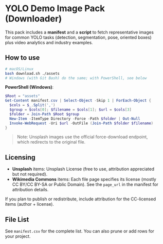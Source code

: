 # YOLO Demo Image Pack (Downloader)

This pack includes a **manifest** and a **script** to fetch representative images for common YOLO tasks (detection, segmentation, pose, oriented boxes) plus video analytics and industry examples.

## How to use
```bash
# macOS/Linux
bash download.sh ./assets
# Windows (with Git Bash) do the same; with PowerShell, see below
```

**PowerShell (Windows)**:
```powershell
$Root = "assets"
Get-Content manifest.csv | Select-Object -Skip 1 | ForEach-Object {
  $cols = $_.Split(',')
  $group = $cols[0]; $filename = $cols[1]; $url = $cols[3]
  $folder = Join-Path $Root $group
  New-Item -ItemType Directory -Force -Path $folder | Out-Null
  Invoke-WebRequest -Uri $url -OutFile (Join-Path $folder $filename)
}
```

> Note: Unsplash images use the official force-download endpoint, which redirects to the original file.

## Licensing
- **Unsplash** items: Unsplash License (free to use, attribution appreciated but not required).
- **Wikimedia Commons** items: Each file page specifies its license (mostly CC BY/CC BY-SA or Public Domain). See the `page_url` in the manifest for attribution details.

If you plan to publish or redistribute, include attribution for the CC-licensed items (author + license).

## File List
See `manifest.csv` for the complete list. You can also prune or add rows for your project.

